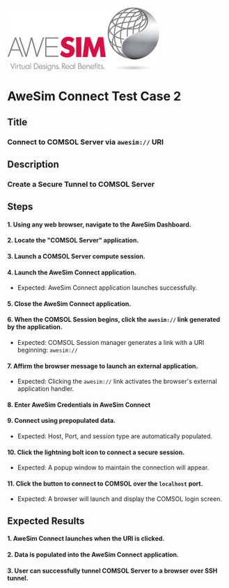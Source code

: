 ![AweSim](../img/awesim-small.png)

# AweSim Connect Test Case 2

## Title

### Connect to COMSOL Server via `awesim://` URI

## Description

### Create a Secure Tunnel to COMSOL Server

## Steps

#### 1. Using any web browser, navigate to the AweSim Dashboard.
#### 2. Locate the "COMSOL Server" application.
#### 3. Launch a COMSOL Server compute session.
#### 4. Launch the AweSim Connect application.

* Expected: AweSim Connect application launches successfully.

#### 5. Close the AweSim Connect application.
#### 6. When the COMSOL Session begins, click the `awesim://` link generated by the application.

* Expected: COMSOL Session manager generates a link with a URI beginning: `awesim://`

#### 7. Affirm the browser message to launch an external application.

* Expected: Clicking the `awesim://` link activates the browser's external application handler.

#### 8. Enter AweSim Credentials in AweSim Connect
#### 9. Connect using prepopulated data.

* Expected: Host, Port, and session type are automatically populated.

#### 10. Click the lightning bolt icon to connect a secure session.

* Expected: A popup window to maintain the connection will appear.

#### 11. Click the button to connect to COMSOL over the `localhost` port.

* Expected: A browser will launch and display the COMSOL login screen.

## Expected Results

#### 1. AweSim Connect launches when the URI is clicked.
#### 2. Data is populated into the AweSim Connect application.
#### 3. User can successfully tunnel COMSOL Server to a browser over SSH tunnel.
